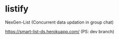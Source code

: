 # listify
NexGen-List (Concurrent data updation in group chat)

https://smart-list-ds.herokuapp.com/
(PS: dev branch)
